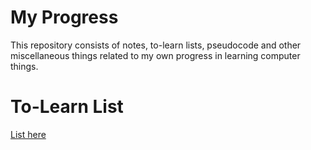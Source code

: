 # My Progress
This repository consists of notes, to-learn lists, 
pseudocode and other miscellaneous things 
related to my own progress in learning computer things.

# To-Learn List
[List here](TOLEARN.md)

